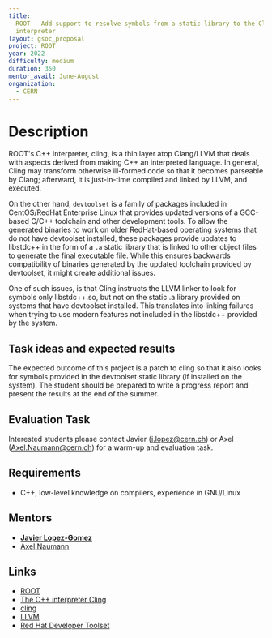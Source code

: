 ```yaml
---
title:
  ROOT - Add support to resolve symbols from a static library to the Cling C++
  interpreter
layout: gsoc_proposal
project: ROOT
year: 2022
difficulty: medium
duration: 350
mentor_avail: June-August
organization:
  - CERN
---
```


# Description

ROOT's C++ interpreter, cling, is a thin layer atop Clang/LLVM that deals with
aspects derived from making C++ an interpreted language. In general, Cling may
transform otherwise ill-formed code so that it becomes parseable by Clang;
afterward, it is just-in-time compiled and linked by LLVM, and executed.

On the other hand, `devtoolset` is a family of packages included in
CentOS/RedHat Enterprise Linux that provides updated versions of a GCC-based
C/C++ toolchain and other development tools. To allow the generated binaries to
work on older RedHat-based operating systems that do not have devtoolset
installed, these packages provide updates to libstdc++ in the form of a `.a`
static library that is linked to other object files to generate the final
executable file. While this ensures backwards compatibility of binaries
generated by the updated toolchain provided by devtoolset, it might create
additional issues.

One of such issues, is that Cling instructs the LLVM linker to look for symbols
only libstdc++.so, but not on the static .a library provided on systems that
have devtoolset installed. This translates into linking failures when trying to
use modern features not included in the libstdc++ provided by the system.

## Task ideas and expected results

The expected outcome of this project is a patch to cling so that it also looks
for symbols provided in the devtoolset static library (if installed on the
system). The student should be prepared to write a progress report and present
the results at the end of the summer.

## Evaluation Task

Interested students please contact Javier (j.lopez@cern.ch) or Axel
(Axel.Naumann@cern.ch) for a warm-up and evaluation task.

## Requirements

- C++, low-level knowledge on compilers, experience in GNU/Linux

## Mentors

- **[Javier Lopez-Gomez](mailto:j.lopez@cern.ch)**
- [Axel Naumann](mailto:Axel.Naumann@cern.ch)

## Links

- [ROOT](https://root.cern/)
- [The C++ interpreter Cling](https://root.cern/manual/cling/)
- [cling](https://github.com/root-project/cling/)
- [LLVM](https://llvm.org/)
- [Red Hat Developer Toolset](https://developers.redhat.com/products/developertoolset/hello-world)
